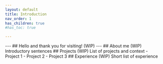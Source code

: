 ```yaml
---
layout: default
title: Introduction
nav_order: 1
has_children: true
#has_toc: true

---
```


<!---
# Navigation Structure
{: .no_toc }

<details open markdown="block">
  <summary>
    Table of contents
  </summary>
  {: .text-delta }
- TOC
{:toc}
</details> ---!>

---

## Hello and thank you for visiting!

(WIP)

---

## About me

(WIP) Introductory sentences


## Projects

(WIP) List of projects and context
- Project 1
- Project 2
- Project 3


## Experience
 (WIP) Short list of experience
 
 
